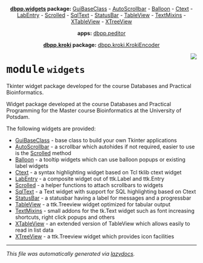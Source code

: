 <center>

**[dbpp.widgets](dbpp.widgets.md) package:** 
[GuiBaseClass](dbpp.widgets.GuiBaseClass.md) -
[AutoScrollbar](dbpp.widgets.AutoScrollbar.md) -
[Balloon](dbpp.widgets.Balloon.md) -
[Ctext](dbpp.widgets.Ctext.md) -
[LabEntry](dbpp.widgets.LabEntry.md) -
[Scrolled](dbpp.widgets.Scrolled.md) -
[SqlText](dbpp.widgets.SqlText.md) -
[StatusBar](dbpp.widgets.StatusBar.md) -
[TableView](dbpp.widgets.TableView.md) -
[TextMixins](dbpp.widgets.TextMixins.md) -
[XTableView](dbpp.widgets.XTableView.md) -
[XTreeView](dbpp.widgets.XTreeView.md) 

**apps:** [dbpp.peditor](dbpp.peditor.PumlEditor.md)

**[dbpp.kroki](dbpp.kroki.md) package:** 
[dbpp.kroki.KrokiEncoder](dbpp.kroki.KrokiEncoder.md)

</center>

<!-- markdownlint-disable -->

<a href="../dbpp/widgets/__init__.py#L0"><img align="right" style="float:right;" src="https://img.shields.io/badge/-source-cccccc?style=flat-square" /></a>

# <kbd>module</kbd> `widgets`
Tkinter widget package developed for the course Databases and Practical Bioinformatics. 

Widget package developed at the course Databases and Practical Programming for the Master course Bioinformatics at the University of Potsdam.  

The following widgets are provided: 


- [GuiBaseClass](dbpp.widgets.GuiBaseClass.md) - base class to build your own Tkinter applications 
- [AutoScrollbar](dbpp.widgets.AutoScrollbar.md) - a scrollbar which autohides if not required, easier to use is the [Scrolled](Scrolled.md) method 
- [Balloon](dbpp.widgets.Balloon.md) - a tooltip widgets which can use balloon popups or existing label widgets 
- [Ctext](dbpp.widgets.Ctext.md) - a syntax highlighting widget based on Tcl tklib ctext widget 
- [LabEntry](dbpp.widgets.LabEntry.md) - a composite widget out of ttk.Label and ttk.Entry  
- [Scrolled](dbpp.widgets.Scrolled.md) - a helper functions to attach scrollbars to widgets 
- [SqlText](dbpp.widgets.SqlText.md) - a Text widget with support for SQL highlighting based on Ctext 
- [StatusBar](dbpp.widgets.StatusBar.md) - a statusbar having a label for messages and a progressbar 
- [TableView](dbpp.widgets.TableView.md) - a ttk.Treeview widget optimized for tabular output 
- [TextMixins](dbpp.widgets.TextMixins.md) - small addons for the tk.Text widget such as font increasing shortcuts, right click popups and others 
- [XTableView](dbpp.widgets.XTableView.md) - an extended version of TableView which allows easily to read in list data 
- [XTreeView](dbpp.widgets.XTreeView.md) - a ttk.Treeview widget which provides icon facilities 





---

_This file was automatically generated via [lazydocs](https://github.com/ml-tooling/lazydocs)._
